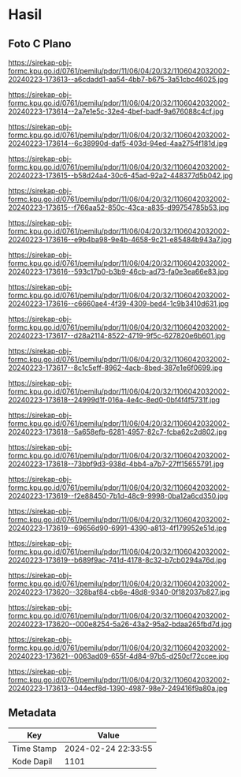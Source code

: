 # Hasil

## Foto C Plano

https://sirekap-obj-formc.kpu.go.id/0761/pemilu/pdpr/11/06/04/20/32/1106042032002-20240223-173613--a6cdadd1-aa54-4bb7-b675-3a51cbc46025.jpg

https://sirekap-obj-formc.kpu.go.id/0761/pemilu/pdpr/11/06/04/20/32/1106042032002-20240223-173614--2a7e1e5c-32e4-4bef-badf-9a676088c4cf.jpg

https://sirekap-obj-formc.kpu.go.id/0761/pemilu/pdpr/11/06/04/20/32/1106042032002-20240223-173614--6c38990d-daf5-403d-94ed-4aa2754f181d.jpg

https://sirekap-obj-formc.kpu.go.id/0761/pemilu/pdpr/11/06/04/20/32/1106042032002-20240223-173615--b58d24a4-30c6-45ad-92a2-448377d5b042.jpg

https://sirekap-obj-formc.kpu.go.id/0761/pemilu/pdpr/11/06/04/20/32/1106042032002-20240223-173615--f766aa52-850c-43ca-a835-d99754785b53.jpg

https://sirekap-obj-formc.kpu.go.id/0761/pemilu/pdpr/11/06/04/20/32/1106042032002-20240223-173616--e9b4ba98-9e4b-4658-9c21-e85484b943a7.jpg

https://sirekap-obj-formc.kpu.go.id/0761/pemilu/pdpr/11/06/04/20/32/1106042032002-20240223-173616--593c17b0-b3b9-46cb-ad73-fa0e3ea66e83.jpg

https://sirekap-obj-formc.kpu.go.id/0761/pemilu/pdpr/11/06/04/20/32/1106042032002-20240223-173616--c6660ae4-4f39-4309-bed4-1c9b3410d631.jpg

https://sirekap-obj-formc.kpu.go.id/0761/pemilu/pdpr/11/06/04/20/32/1106042032002-20240223-173617--d28a2114-8522-4719-9f5c-627820e6b601.jpg

https://sirekap-obj-formc.kpu.go.id/0761/pemilu/pdpr/11/06/04/20/32/1106042032002-20240223-173617--8c1c5eff-8962-4acb-8bed-387e1e6f0699.jpg

https://sirekap-obj-formc.kpu.go.id/0761/pemilu/pdpr/11/06/04/20/32/1106042032002-20240223-173618--24999d1f-016a-4e4c-8ed0-0bf4f4f5731f.jpg

https://sirekap-obj-formc.kpu.go.id/0761/pemilu/pdpr/11/06/04/20/32/1106042032002-20240223-173618--5a658efb-6281-4957-82c7-fcba62c2d802.jpg

https://sirekap-obj-formc.kpu.go.id/0761/pemilu/pdpr/11/06/04/20/32/1106042032002-20240223-173618--73bbf9d3-938d-4bb4-a7b7-27ff15655791.jpg

https://sirekap-obj-formc.kpu.go.id/0761/pemilu/pdpr/11/06/04/20/32/1106042032002-20240223-173619--f2e88450-7b1d-48c9-9998-0ba12a6cd350.jpg

https://sirekap-obj-formc.kpu.go.id/0761/pemilu/pdpr/11/06/04/20/32/1106042032002-20240223-173619--69656d90-6991-4390-a813-4f179952e51d.jpg

https://sirekap-obj-formc.kpu.go.id/0761/pemilu/pdpr/11/06/04/20/32/1106042032002-20240223-173619--b689f9ac-741d-4178-8c32-b7cb0294a76d.jpg

https://sirekap-obj-formc.kpu.go.id/0761/pemilu/pdpr/11/06/04/20/32/1106042032002-20240223-173620--328baf84-cb6e-48d8-9340-0f182037b827.jpg

https://sirekap-obj-formc.kpu.go.id/0761/pemilu/pdpr/11/06/04/20/32/1106042032002-20240223-173620--000e8254-5a26-43a2-95a2-bdaa265fbd7d.jpg

https://sirekap-obj-formc.kpu.go.id/0761/pemilu/pdpr/11/06/04/20/32/1106042032002-20240223-173621--0063ad09-655f-4d84-97b5-d250cf72ccee.jpg

https://sirekap-obj-formc.kpu.go.id/0761/pemilu/pdpr/11/06/04/20/32/1106042032002-20240223-173613--044ecf8d-1390-4987-98e7-249416f9a80a.jpg


## Metadata

| Key        | Value               |
| ---------- | ------------------- |
| Time Stamp | 2024-02-24 22:33:55 |
| Kode Dapil | 1101                |



